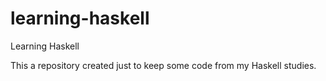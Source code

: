 # learning-haskell
Learning Haskell

This a repository created just to keep some code from my Haskell studies.
